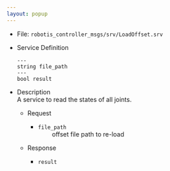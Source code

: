 ```yaml
---
layout: popup
---
```


- File: `robotis_controller_msgs/srv/LoadOffset.srv`

- Service Definition
  ```
  ---
  string file_path
  ---
  bool result
  ```

- Description  
A service to read the states of all joints.

  - Request  
    * `file_path`    
&emsp;&emsp; offset file path to re-load  

  - Response  
    * `result`   
&emsp;&emsp; 
